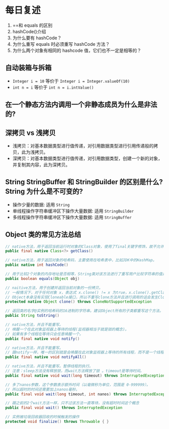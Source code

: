 # 每日复述

1. ==和 equals 的区别
2. hashCode()介绍
3. 为什么要有 hashCode？
4. 为什么重写 equals 时必须重写 hashCode 方法？
5. 为什么两个对象有相同的 hashcode 值，它们也不一定是相等的？

## 自动装箱与拆箱

* `Integer i = 10` 等价于 `Integer i = Integer.valueOf(10)`
* `int n = i` 等价于 `int n = i.intValue()`

## 在一个静态方法内调用一个非静态成员为什么是非法的?

## 深拷贝 vs 浅拷贝
* 浅拷贝：对基本数据类型进行值传递，对引用数据类型进行引用传递般的拷贝，此为浅拷贝。
* 深拷贝：对基本数据类型进行值传递，对引用数据类型，创建一个新的对象，并复制其内容，此为深拷贝。

## String StringBuffer 和 StringBuilder 的区别是什么? String 为什么是不可变的?

* 操作少量的数据: 适用 `String`
* 单线程操作字符串缓冲区下操作大量数据: 适用 `StringBuilder`
* 多线程操作字符串缓冲区下操作大量数据: 适用 `StringBuffer`

## Object 类的常见方法总结

```java
// native方法，用于返回当前运行时对象的Class对象，使用了final关键字修饰，故不允许子类重写。
public final native Class<?> getClass()

// native方法，用于返回对象的哈希码，主要使用在哈希表中，比如JDK中的HashMap。
public native int hashCode() 

// 用于比较2个对象的内存地址是否相等，String类对该方法进行了重写用户比较字符串的值是否相等。
public boolean equals(Object obj)

// naitive方法，用于创建并返回当前对象的一份拷贝。
// 一般情况下，对于任何对象 x，表达式 x.clone() != x 为true，x.clone().getClass() == x.getClass() 为true。
// Object本身没有实现Cloneable接口，所以不重写clone方法并且进行调用的话会发生CloneNotSupportedException异常。
protected native Object clone() throws CloneNotSupportedException

// 返回类的名字@实例的哈希码的16进制的字符串。建议Object所有的子类都重写这个方法。
public String toString()

// native方法，并且不能重写。
// 唤醒一个在此对象监视器上等待的线程(监视器相当于就是锁的概念)。
// 如果有多个线程在等待只会任意唤醒一个。
public final native void notify()

// native方法，并且不能重写。
// 跟notify一样，唯一的区别就是会唤醒在此对象监视器上等待的所有线程，而不是一个线程。
public final native void notifyAll()

// native方法，并且不能重写。暂停线程的执行。
// 注意：sleep方法没有释放锁，而wait方法释放了锁 。timeout是等待时间。
public final native void wait(long timeout) throws InterruptedException

// 多了nanos参数，这个参数表示额外时间（以毫微秒为单位，范围是 0-999999）。 
// 所以超时的时间还需要加上nanos毫秒。
public final void wait(long timeout, int nanos) throws InterruptedException

// 跟之前的2个wait方法一样，只不过该方法一直等待，没有超时时间这个概念
public final void wait() throws InterruptedException

// 实例被垃圾回收器回收的时候触发的操作
protected void finalize() throws Throwable { }
```